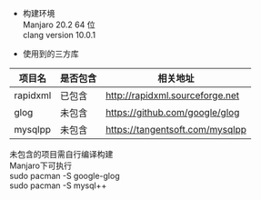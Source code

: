 * 构建环境<br>
Manjaro 20.2 64 位<br>
clang version 10.0.1

* 使用到的三方库

项目名|是否包含|相关地址
---|---|---
rapidxml|已包含|http://rapidxml.sourceforge.net
glog|未包含|https://github.com/google/glog
mysqlpp|未包含|https://tangentsoft.com/mysqlpp

未包含的项目需自行编译构建<br>
Manjaro下可执行<br>
sudo pacman -S google-glog<br>
sudo pacman -S mysql++<br>
